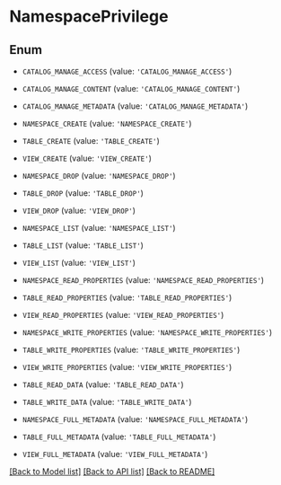 # NamespacePrivilege


## Enum

* `CATALOG_MANAGE_ACCESS` (value: `'CATALOG_MANAGE_ACCESS'`)

* `CATALOG_MANAGE_CONTENT` (value: `'CATALOG_MANAGE_CONTENT'`)

* `CATALOG_MANAGE_METADATA` (value: `'CATALOG_MANAGE_METADATA'`)

* `NAMESPACE_CREATE` (value: `'NAMESPACE_CREATE'`)

* `TABLE_CREATE` (value: `'TABLE_CREATE'`)

* `VIEW_CREATE` (value: `'VIEW_CREATE'`)

* `NAMESPACE_DROP` (value: `'NAMESPACE_DROP'`)

* `TABLE_DROP` (value: `'TABLE_DROP'`)

* `VIEW_DROP` (value: `'VIEW_DROP'`)

* `NAMESPACE_LIST` (value: `'NAMESPACE_LIST'`)

* `TABLE_LIST` (value: `'TABLE_LIST'`)

* `VIEW_LIST` (value: `'VIEW_LIST'`)

* `NAMESPACE_READ_PROPERTIES` (value: `'NAMESPACE_READ_PROPERTIES'`)

* `TABLE_READ_PROPERTIES` (value: `'TABLE_READ_PROPERTIES'`)

* `VIEW_READ_PROPERTIES` (value: `'VIEW_READ_PROPERTIES'`)

* `NAMESPACE_WRITE_PROPERTIES` (value: `'NAMESPACE_WRITE_PROPERTIES'`)

* `TABLE_WRITE_PROPERTIES` (value: `'TABLE_WRITE_PROPERTIES'`)

* `VIEW_WRITE_PROPERTIES` (value: `'VIEW_WRITE_PROPERTIES'`)

* `TABLE_READ_DATA` (value: `'TABLE_READ_DATA'`)

* `TABLE_WRITE_DATA` (value: `'TABLE_WRITE_DATA'`)

* `NAMESPACE_FULL_METADATA` (value: `'NAMESPACE_FULL_METADATA'`)

* `TABLE_FULL_METADATA` (value: `'TABLE_FULL_METADATA'`)

* `VIEW_FULL_METADATA` (value: `'VIEW_FULL_METADATA'`)

[[Back to Model list]](../README.md#documentation-for-models) [[Back to API list]](../README.md#documentation-for-api-endpoints) [[Back to README]](../README.md)


